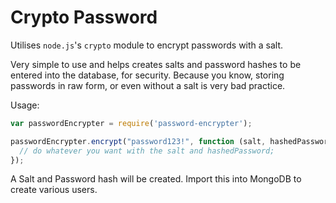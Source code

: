 # Crypto Password
Utilises ```node.js```'s  ```crypto``` module to encrypt passwords with a salt.

Very simple to use and helps creates salts and password hashes to be entered into the database, for security. Because you know, storing passwords in raw form, or even without a salt is very bad practice.

Usage:

```js
var passwordEncrypter = require('password-encrypter');

passwordEncrypter.encrypt("password123!", function (salt, hashedPassword) {
  // do whatever you want with the salt and hashedPassword;
});
```

A Salt and Password hash will be created. Import this into MongoDB to create various users.
